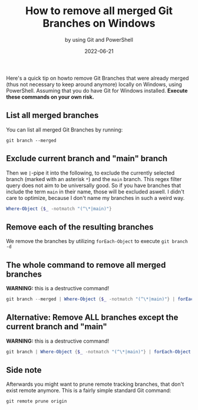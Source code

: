 ﻿---
aliases:
    - git-on-windows-remove-all-merged-branches
slug: Git-on-Windows-remove-all-merged-branches
title: "How to remove all merged Git Branches on Windows"
subtitle: "by using Git and PowerShell"
date: 2022-06-21
contenttags: [git, powershell]
---

Here's a quick tip on howto remove Git Branches that were already merged (thus not necessary to keep around anymore) locally on Windows, using PowerShell. Assuming that you do have Git for Windows installed. **Execute these commands on your own risk.**

## List all merged branches

You can list all merged Git Branches by running:

```git
git branch --merged
```

## Exclude current branch and "main" branch

Then we `|`-pipe it into the following, to exclude the currently selected branch (marked with an asterisk `*`) and the `main` branch. This regex filter query does not aim to be universally good. So if you have branches that include the term `main` in their name, those will be excluded aswell. I didn't care to optimize, because I don't name my branches in such a weird way.

```powershell
Where-Object {$_ -notmatch "(^\*|main)"}
```

## Remove each of the resulting branches

We remove the branches by utilizing `forEach-Object` to execute `git branch -d`

## The whole command to remove all merged branches

**WARNING:** this is a destructive command!

```powershell
git branch --merged | Where-Object {$_ -notmatch "(^\*|main)"} | forEach-Object { & git branch -d $($_.Trim()) }
```

## Alternative: Remove ALL branches except the current branch and "main"

**WARNING:** this is a destructive command!

```powershell
git branch | Where-Object {$_ -notmatch "(^\*|main)"} | forEach-Object { & git branch -D $($_.Trim()) }
```

## Side note

Afterwards you might want to prune remote tracking branches, that don't exist remote anymore. This is a fairly simple standard Git command:

```git
git remote prune origin
```
